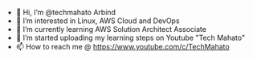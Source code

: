- 👋 Hi, I’m @techmahato Arbind
- 👀 I’m interested in Linux, AWS Cloud and DevOps
- 🌱 I’m currently learning AWS Solution Architect Associate
- 💞️ I’m started uploading my learning steps on Youtube "Tech Mahato"
- 📫 How to reach me @ https://www.youtube.com/c/TechMahato


<!---
techmahato/techmahato is a ✨ special ✨ repository because its `README.md` (this file) appears on your GitHub profile.
You can click the Preview link to take a look at your changes.
--->
